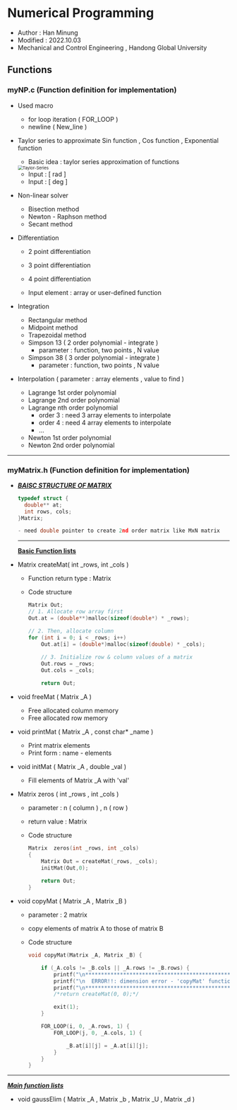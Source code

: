 # Numerical Programming

* Author : Han Minung
* Modified : 2022.10.03
* Mechanical and Control Engineering , Handong Global University



## Functions

### myNP.c (Function definition for implementation)

* Used macro
  * for loop iteration ( FOR_LOOP )
  * newline ( New_line )

* Taylor series to approximate Sin function , Cos function , Exponential function

  * Basic idea : taylor series approximation of functions

  <img src="https://user-images.githubusercontent.com/99113269/197355079-e1d2453d-b1e2-4396-bb15-2ad112b3dfa5.jpg" alt="Taylor-Series" style="zoom: 67%;" />

  * Input : [ rad ]
  * Input : [ deg ]

* Non-linear solver
  * Bisection method
  * Newton - Raphson method
  * Secant method

* Differentiation

  * 2 point differentiation

  * 3 point differentiation

  * 4 point differentiation

  * Input element : array  or  user-defined function


* Integration
  * Rectangular method
  * Midpoint method
  * Trapezoidal method
  * Simpson 13 ( 2 order polynomial - integrate )
    * parameter : function, two points , N value
  * Simpson 38 ( 3 order polynomial - integrate )
    * parameter : function, two points , N value
* Interpolation ( parameter : array elements , value to find )
  * Lagrange 1st order polynomial
  * Lagrange 2nd order polynomial
  * Lagrange nth order polynomial
    * order 3 : need 3 array elements to interpolate
    * order 4 : need 4 array elements to interpolate
    * ...
  * Newton 1st order polynomial
  * Newton 2nd order polynomial





------------------

### myMatrix.h (Function definition for implementation)

* **<u>*BAISC STRUCTURE OF MATRIX*</u>**

  ```c
  typedef struct { 
  	double** at;
  	int rows, cols;
  }Matrix;
  
  - need double pointer to create 2nd order matrix like MxN matrix
  ```

  -------------------------------

  **<u>Basic Function lists</u>**

  

* Matrix createMat( int _rows, int _cols )

  * Function return type : Matrix

  * Code structure

    ```c
    Matrix Out;
    // 1. Allocate row array first
    Out.at = (double**)malloc(sizeof(double*) * _rows);
    
    // 2. Then, allocate column 
    for (int i = 0; i < _rows; i++)
    	Out.at[i] = (double*)malloc(sizeof(double) * _cols);
    	
    	// 3. Initialize row & column values of a matrix
    	Out.rows = _rows;
    	Out.cols = _cols;
    
    	return Out;
    ```



* void freeMat ( Matrix _A )

  * Free allocated column memory
  * Free allocated row memory

* void printMat ( Matrix _A , const char* _name )

  * Print matrix elements
  * Print form : name - elements

* void initMat ( Matrix _A , double _val )

  * Fill elements of Matrix _A with 'val'

* Matrix zeros ( int _rows , int _cols )

  * parameter : n ( column ) , n ( row )

  * return value : Matrix 

  * Code structure

    ```c
    Matrix	zeros(int _rows, int _cols)
    {
    	Matrix Out = createMat(_rows, _cols);
    	initMat(Out,0);
        
    	return Out;
    }
    ```

    

* void copyMat ( Matrix _A , Matrix _B )

  * parameter : 2 matrix

  * copy elements of matrix A to those of matrix B

  * Code structure

    ```c
    void copyMat(Matrix _A, Matrix _B) {
    
    	if (_A.cols != _B.cols || _A.rows != _B.rows) {
    		printf("\n*************************************************");
    		printf("\n  ERROR!!: dimension error - 'copyMat' function");
    		printf("\n*************************************************\n");
    		/*return createMat(0, 0);*/
    
    		exit(1);
    	}
    
    	FOR_LOOP(i, 0, _A.rows, 1) {
    		FOR_LOOP(j, 0, _A.cols, 1) {
    
    			_B.at[i][j] = _A.at[i][j];
    		}
    	}	
    }
    ```

    

-----------------------------------

***<u>Main function lists</u>***

* void gaussElim ( Matrix _A , Matrix _b , Matrix _U , Matrix _d )
